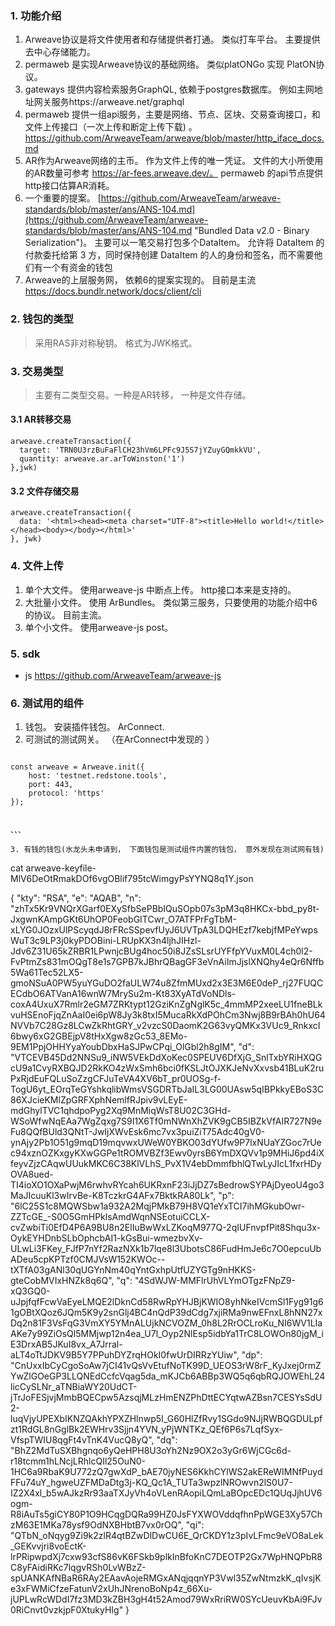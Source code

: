 ### 1. 功能介绍

1. Arweave协议是将文件使用者和存储提供者打通。 类似打车平台。 主要提供去中心存储能力。
2. permaweb 是实现Arweave协议的基础网络。 类似platONGo 实现 PlatON协议。
3. gateways 提供内容检索服务GraphQL, 依赖于postgres数据库。 例如主网地址网关服务https://arweave.net/graphql
4. permaweb 提供一组api服务，主要是网络、节点、区块、交易查询接口，和文件上传接口（一次上传和断定上传下载) 。 https://github.com/ArweaveTeam/arweave/blob/master/http_iface_docs.md
5. AR作为Arweave网络的主币。 作为文件上传的唯一凭证。 文件的大小所使用的AR数量可参考 https://ar-fees.arweave.dev/。 permaweb 的api节点提供http接口估算AR消耗。
6. 一个重要的提案。 [https://github.com/ArweaveTeam/arweave-standards/blob/master/ans/ANS-104.md](https://github.com/ArweaveTeam/arweave-standards/blob/master/ans/ANS-104.md "Bundled Data v2.0 - Binary Serialization")。 主要可以一笔交易打包多个DataItem。 允许将 DataItem 的付款委托给第 3 方，同时保持创建 DataItem 的人的身份和签名，而不需要他们有一个有资金的钱包
7. Arweave的上层服务网， 依赖6的提案实现的。 目前是主流  https://docs.bundlr.network/docs/client/cli


### 2. 钱包的类型

> 采用RAS非对称秘钥。 格式为JWK格式。


### 3. 交易类型
> 主要有二类型交易。一种是AR转移， 一种是文件存储。

#### 3.1 AR转移交易

```
arweave.createTransaction({
  target: 'TRN0U3rzBuFaFlCH23hVm6LPFc9J5S7jYZuyGQmkkVU',
  quantity: arweave.ar.arToWinston('1')
},jwk)

``` 

#### 3.2 文件存储交易

```
arweave.createTransaction({
  data: '<html><head><meta charset="UTF-8"><title>Hello world!</title></head><body></body></html>'
}, jwk)

```

### 4. 文件上传
1. 单个大文件。 使用arweave-js 中断点上传。 http接口本来是支持的。
2. 大批量小文件。 使用 ArBundles。 类似第三服务，只要使用的功能介绍中6的协议。 目前主流。
3. 单个小文件。 使用arweave-js post。 


### 5. sdk
- js https://github.com/ArweaveTeam/arweave-js



### 6. 测试用的组件
1. 钱包。 安装插件钱包。 ArConnect.
2. 可测试的测试网关。 （在ArConnect中发现的 ）

```

const arweave = Arweave.init({
    host: 'testnet.redstone.tools',
    port: 443,
    protocol: 'https'
});


、、、

3. 有钱的钱包(水龙头未申请到， 下面钱包是测试组件内置的钱包， 意外发现在测试网有钱)

```

cat arweave-keyfile-MlV6DeOtRmakDOf6vgOBlif795tcWimgyPsYYNQ8q1Y.json

{
	"kty": "RSA",
	"e": "AQAB",
	"n": "zhTx5Kr9VNQrXGarf0EXySfbSePBbIQuSOpb07s3pM3q8HKCx-bbd_py8t-JxgwnKAmpGKt6UhOP0FeobGITCwr_O7ATFPrFgTbM-xLYG0JOzxUlPScyqdJ8rFRcSSpevfUyJ6UVTpA3LDQHEzf7kebjfMPeYwpsWuT3c9LP3j0kyPDOBini-LRUpKX3n4ljhJIHzl-Jdv6Z31U65kZRBR1LPwnjcBUg4hoc50i8JZsSLsrUYFfpYVuxM0L4ch0l2-FvPtmZs831mOQgT8e1s7GPB7kJBhrQBagGF3eVnAiImJjslXNQhy4eQr6Nffb5Wa61Tec52LX5-gmoNSuA0PW5yuYGuDO2faULW74u8ZfmMUxd2x3E3M6E0deP_rj27FUQCECdbO6ATVanA16wnW7MrySu2m-Kt83XyATdVoNDls-coxA4UxuX7Rmlr2eGM7ZRKtypt12GziKnZgNglK5c_4mmMP2xeeLU1fneBLkvuHSEnoFjqZnAaI0ei6pW8Jy3k8txI5MucaRkXdPOhCm3Nwj8B9rBAh0hU64NVVb7C28Gz8LCwZkRhtGRY_v2vzcS0DaomK2G63vyQMKx3VUc9_RnkxcI6bwy6xG2GBEjpV8tHxXgw8zGc53_8EMo-9EM1PpjOHHYyaYoubDbxHaSJPwCPqi_OlGbl2h8gIM",
	"d": "VTCEVB45Dd2NNSu9_iNW5VEkDdXoKec0SPEUV6DfXjG_SnlTxbYRiHXQGcU9a1CvyRXBQJD2RkKO4zWxSmh6bci0fKSLJtOJXKJeNvXxvsb41BLuK2ruPxRjdEuFQLuSoZzgCFJuTeVA4XV6bT_pr0UOSg-f-TogU6yt_EOrqTeGYshkqlibWmsVSGDRTbJaIL3LG00UAsw5qIBPkkyEBoS3C86XJcieKMlZpGRFXphNemlfRJpiv9vLEyE-mdGhylTVC1qhdpoPyg2Xq9MnMiqWsT8U02C3GHd-WSoWfwNqEAa7WgZqxg7S9I1X6Tf0mNWnXhZVK9gCB5IBZkVfAIR727N9eFu8QQfBUld3QNtT-JwIjXWvEsk6mc7vx3puiZiT75Adc40gV0-ynAjy2Pb1O51g9mqD19mqvwxUWeW0YBKO03dYUfw9P7lxNUaYZGoc7rUec94xznOZKxgyKXwGGPe1tROMVBZf3Ewv0yrsB6YmDXQVv1p9MHiJ6pd4iXfeyvZjzCAqwUUukMKC6C38KlVLhS_PvX1V4ebDmmfbhlQTwLyJIcL1fxrHDyOVA8ued-TI4ioXO1OXaPwjM6rwhvRYcah6UKRxnF23iJjDZ7sBedrowSYPAjDyeoU4go3MaJIcuuKl3wIrvBe-K8TczkrG4AFx7BktkRA80Lk",
	"p": "6lC25S1c8MQWSbw1a932A2MqjPMkB79H8VQ1eYxTCI7ihMGkubOwr-ZZTcGE_-S0O5GmHPklsAmdWqnNSEotuiCCLX-cvZwbiTi0EfD4P6A9BU8n2ElIuBwWxLZKoqM977Q-2qIUFnvpfPit8Shqu3x-OykEYHDnbSLbOphcbAI1-kGsBui-wmezbvXv-ULwLi3FKey_FJfP7nYf2RazNXk1b7lqe8l3UbotsC86FudHmJe6c7O0epcuUbADeu5cpKPTzf0CMJVsW152KWOc--tXTfA03gANl30qUGYnNm40qYntGxhpUtfUZYGTg9nHKKS-gteCobMVIxHNZk8q6Q",
	"q": "4SdWJW-MMFlrUhVLYmOTgzFNpZ9-xQ3GQ0-uJpjfqfFcwVaEyeLMQE2lDknCd58RwRpYHJBjKWIO8yhNkeIVcmSl1Fyg91g61gOBtXQoz6JQm5K9y2snGlj4BC4nQdP39dCdg7xjiRMa9nwEFnxL8hNN27xDq2n81F3VsFqG3VmXY5YMnALUjkNCVOZM_0h8L2RrOCLroKu_NI6WV1LIaAKe7y99ZiOsQl5MMjwp12n4ea_U7l_Oyp2NlEsp5idbYa1TrC8LOWOn80jgM_iE3DrxAB5JKuI8vx_A7Jrral-aLT4oTtJDKV9B5Y7PPuhDYZrqHOkI0fwUrDIRRzYUiw",
	"dp": "CnUxxIbCyCgoSoAw7jCI41vQsVvEtufNoTK99D_UEOS3rW8rF_KyJxej0rmZYwZlGOeGP3LLQNEdCcfcVqag5da_mKJCb6ABBp3WQ5q6qbRQJOWEhL24licCySLNr_aTNBiaWY20UdCT-jTrJoFESjvjMmbBQECpw5AzsqjMLzHmENZPhDttECYqtwAZBsn7CESYsSdU2-luqVjyUPEXbIKNZQAkhYPXZHlnwp5I_G60HlZfRvy1SGdo9NJjRWBQGDULpfzt1RdGL8nGglBk2EWHrv3Sjjn4YVN_yPjWNTKz_QEf6P6s7LqfSyx-VfspTWIU8qgFt4vTnK4VucQ8yQ",
	"dq": "BhZ2MdTuSXBhgnqo6yQeHPH8U3oYh2Nz9OX2o3yGr6WjCGc6d-r18tcmm1hLNcjLRhlcQIl25OuN0-1HC6a9RbaK9U772zQ7gwXdP_bAE70jyNES6KkhCYlWS2akEReWIMNfPuydFFu74uY_hgweUZFMDaDtg3j-KQ_Qc1A_TUTa3wpzlNROwvn2lS0U7-IZ2X4xl_b5wAJkzRr93aaTXJyVh4oVLenRAopiLQmLaBOpcEDc1QUqJjhUV6ogm-R8iAuTs5giCY80P1O9HCqgDQRa99HZ0JsFYXWOVddqfhnPpWGE3Xy57ChzM63E1MKa78ysf9OdNXBHbtB7vx0rOQ",
	"qi": "QTbN_oNqyg9Zi9k2zlR4qtBZwDlDwCU6E_QrCKDY1z3pIvLFmc9eVO8aLek_GEKvvjri8voEctK-lrPRipwpdXj7cxw93cfS86vK6FSkb9plkInBfoKnC7DEOTP2Gx7WpHNQPbR8C8yFAidiRKc7lqgvRSh0LvWBzZ-spUANKAfNBaR6RAy2EAavAojeRMGxANqjqqnYP3Vwl35ZwNtmzkK_qIvsjKe3xFWMiCfzeFatunV2xUhJNrenoBoNp4z_66Xu-jUPLwRcWDdI7fz3MD3kZBH3gH4t52Amod79WxRriRW0SYcUeuvKbAi9FJv0RiCnvt0vzkjpF0XtukyHIg"
}


```



